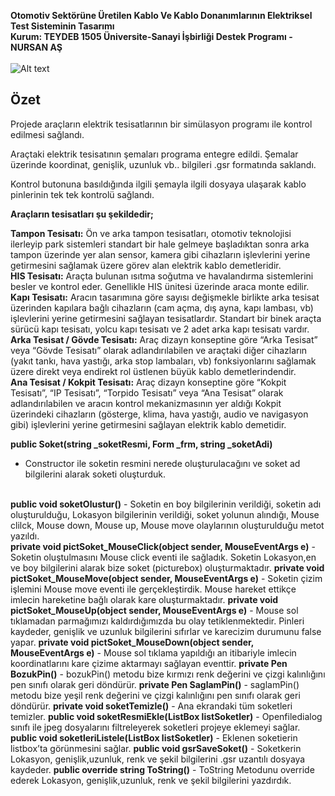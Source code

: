  **Otomotiv Sektörüne Üretilen Kablo Ve Kablo Donanımlarının Elektriksel Test Sisteminin Tasarımı**
 <br/>
 **Kurum: TEYDEB 1505 Üniversite-Sanayi İşbirliği Destek Programı - NURSAN AŞ** 
 <br/>
 <br/>
![Alt text](https://i.ibb.co/8gWDkVH/fg.png?raw=true "Title")
<br/>
## **Özet**

Projede araçların elektrik tesisatlarının bir simülasyon programı ile kontrol edilmesi sağlandı. 

Araçtaki elektrik tesisatının şemaları programa entegre edildi. Şemalar üzerinde koordinat, genişlik, uzunluk vb.. bilgileri .gsr formatında saklandı. 

Kontrol butonuna basıldığında ilgili şemayla ilgili dosyaya ulaşarak kablo pinlerinin tek tek kontrolü sağlandı.

**Araçların tesisatları şu şekildedir;**

**Tampon Tesisatı:** Ön ve arka tampon tesisatları, otomotiv teknolojisi ilerleyip park
sistemleri standart bir hale gelmeye başladıktan sonra arka tampon üzerinde yer alan
sensor, kamera gibi cihazların işlevlerini yerine getirmesini sağlamak üzere görev alan
elektrik kablo demetleridir.
<br/>
**HIS Tesisatı:** Araçta bulunan ısıtma soğutma ve havalandırma sistemlerini besler ve
kontrol eder. Genellikle HIS ünitesi üzerinde araca monte edilir.
<br/>
**Kapı Tesisatı:** Aracın tasarımına göre sayısı değişmekle birlikte arka tesisat üzerinden
kapılara bağlı cihazların (cam açma, dış ayna, kapı lambası, vb) işlevlerini yerine
getirmesini sağlayan tesisatlardır. Standart bir binek araçta sürücü kapı tesisatı, yolcu kapı
tesisatı ve 2 adet arka kapı tesisatı vardır.
<br/>
**Arka Tesisat / Gövde Tesisatı:** Araç dizayn konseptine göre “Arka Tesisat” veya “Gövde
Tesisatı” olarak adlandırılabilen ve araçtaki diğer cihazların (yakıt tankı, hava yastığı, arka
stop lambaları, vb) fonksiyonlarını sağlamak üzere direkt veya endirekt rol üstlenen büyük
kablo demetlerindendir.
<br/>
**Ana Tesisat / Kokpit Tesisatı:** Araç dizayn konseptine göre “Kokpit Tesisatı”, “IP
Tesisatı”, “Torpido Tesisatı” veya “Ana Tesisat” olarak adlandırılabilen ve aracın kontrol
mekanizmasının yer aldığı Kokpit üzerindeki cihazların (gösterge, klima, hava yastığı,
audio ve navigasyon gibi) işlevlerini yerine getirmesini sağlayan elektrik kablo demetidir.

<b>public Soket(string _soketResmi, Form _frm, string _soketAdi)</b>
- Constructor ile soketin resmini nerede oluşturulacağını ve soket ad bilgilerini alarak soketi oluşturduk.
</br>
<b>public void soketOlustur()</b>
- Soketin en boy bilgilerinin verildiği, soketin adı oluşturulduğu, Lokasyon bilgilerinin verildiği, soket yolunun alındığı, Mouse clilck, Mouse down, Mouse up, Mouse move olaylarının oluşturulduğu metot yazıldı.
</br>
<b>private void pictSoket_MouseClick(object sender, MouseEventArgs e)</b>
- Soketin oluştulmasını Mouse click eventi ile sağladık. Soketin Lokasyon,en ve boy bilgilerini alarak bize soket (picturebox) oluşturmaktadır.
<b>private void pictSoket_MouseMove(object sender, MouseEventArgs e)</b> 
- Soketin çizim işlemini Mouse move eventi ile gerçekleştirdik. Mouse hareket ettikçe imlecin hareketine bağlı olarak kare oluşturmaktadır.
<b>private void pictSoket_MouseUp(object sender, MouseEventArgs e)</b>
- Mouse sol tıklamadan parmağımızı kaldırdığımızda bu olay tetiklenmektedir. Pinleri
kaydeder, genişlik ve uzunluk bilgilerini sıfırlar ve karecizim durumunu false yapar.
<b>private void pictSoket_MouseDown(object sender, MouseEventArgs e)</b>
- Mouse sol tıklama yapıldığı an itibariyle imlecin koordinatlarını kare çizime aktarmayı sağlayan eventtir.
<b>private Pen BozukPin()</b>
- bozukPin() metodu bize kırmızı renk değerini ve çizgi kalınlığını pen sınıfı olarak geri döndürür.
<b>private Pen SaglamPin()</b> 
- saglamPin() metodu bize yeşil renk değerini ve çizgi kalınlığını pen sınıfı olarak geri döndürür.
<b>private void soketTemizle()</b>
- Ana ekrandaki tüm soketleri temizler.
<b>public void soketResmiEkle(ListBox listSoketler)</b>
- Openfiledialog sınıfı ile jpeg dosyalarını filtreleyerek soketleri projeye eklemeyi sağlar.
<b>public void soketleriListele(ListBox listSoketler)</b>
- Eklenen soketierin listbox’ta görünmesini sağlar.
<b>public void gsrSaveSoket()</b>
- Soketkerin Lokasyon, genişlik,uzunluk, renk ve şekil bilgilerini .gsr uzantılı dosyaya kaydeder.
<b>public override string ToString()</b> 
- ToString Metodunu override ederek Lokasyon, genişlik,uzunluk, renk ve şekil bilgilerini yazdırdık.
